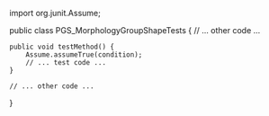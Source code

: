import org.junit.Assume;

public class PGS_MorphologyGroupShapeTests {
    // ... other code ...

    public void testMethod() {
        Assume.assumeTrue(condition);
        // ... test code ...
    }

    // ... other code ...
}